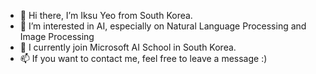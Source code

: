 - 👋 Hi there, I’m Iksu Yeo from South Korea.
- 👀 I’m interested in AI, especially on Natural Language Processing and Image Processing 
- 🌱 I currently join Microsoft AI School in South Korea. 
- 📫 If you want to contact me, feel free to leave a message :)

<!---
yeoiksu/yeoiksu is a ✨ special ✨ repository because its `README.md` (this file) appears on your GitHub profile.
You can click the Preview link to take a look at your changes.
--->
